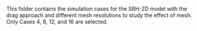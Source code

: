 This folder contains the simulation cases for the SRH-2D model with the drag approach and different mesh resolutions to study the effect of mesh. Only Cases 4, 8, 12, and 16 are selected.